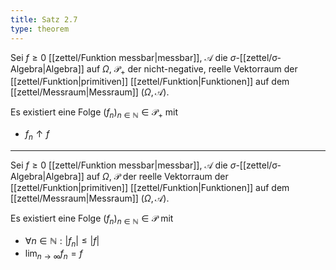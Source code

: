 ```yaml
---
title: Satz 2.7
type: theorem
---
```


Sei $f \ge 0$ [[zettel/Funktion messbar|messbar]], $\mathcal{A}$ die $\sigma$-[[zettel/σ-Algebra|Algebra]] auf $\Omega$, $\mathcal{P}_+$ der nicht-negative, reelle Vektorraum der [[zettel/Funktion|primitiven]] [[zettel/Funktion|Funktionen]] auf dem [[zettel/Messraum|Messraum]] $(\Omega, \mathcal{A})$.

Es existiert eine Folge $(f_n)_{n \in \mathbb{N}} \in \mathcal{P}_+$ mit
- $f_n \uparrow f$

---

Sei $f \ge 0$ [[zettel/Funktion messbar|messbar]], $\mathcal{A}$ die $\sigma$-[[zettel/σ-Algebra|Algebra]] auf $\Omega$, $\mathcal{P}$ der reelle Vektorraum der [[zettel/Funktion|primitiven]] [[zettel/Funktion|Funktionen]] auf dem [[zettel/Messraum|Messraum]] $(\Omega, \mathcal{A})$.

Es existiert eine Folge $(f_n)_{n \in \mathbb{N}} \in \mathcal{P}$ mit
- $\forall n \in \mathbb{N} : |f_n| \le |f|$
- $\lim_{n \to \infty} f_n = f$